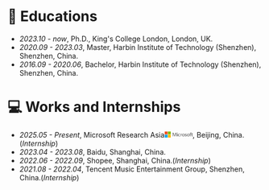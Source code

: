 
# 📖 Educations
- *2023.10 - now*, Ph.D., King's College London, London, UK.
- *2020.09 - 2023.03*, Master, Harbin Institute of Technology (Shenzhen), Shenzhen, China.
- *2016.09 - 2020.06*, Bachelor, Harbin Institute of Technology (Shenzhen), Shenzhen, China.

[//]: # (# 💬 Invited Talks)

[//]: # (- *2022.02*, Hosted MLNLP seminar \| [\[Video\]]&#40;https://www.bilibili.com/video/BV1wF411x7qh&#41;)

[//]: # (- *2021.06*, Audio & Speech Synthesis, Huawei internal talk)

[//]: # (- *2021.03*, Non-autoregressive Speech Synthesis, PaperWeekly & biendata \| [\[video\]]&#40;https://www.bilibili.com/video/BV1uf4y1t7Hr/&#41;)

[//]: # (- *2020.12*, Non-autoregressive Speech Synthesis, Huawei Noah's Ark Lab internal talk)

# 💻 Works and Internships
- *2025.05 - Present*, Microsoft Research Asia<img src='./images/microsoft_logo.svg' style="width: 4em;">, Beijing, China.(_Internship_)
- *2023.04 - 2023.08*, Baidu, Shanghai, China.
- *2022.06 - 2022.09*, Shopee, Shanghai, China.(_Internship_)
- *2021.08 - 2022.04*, Tencent Music Entertainment Group, Shenzhen, China.(_Internship_)

[//]: # (- *2018.08 - 2019.02*, [MSRA, machine learning Group]&#40;https://www.microsoft.com/en-us/research/group/machine-learning-research-group/&#41;, Beijing.)

[//]: # (- *2018.01 - 2018.06*, [NetEase, AI department]&#40;https://hr.163.com/zc/12-ai/index.html&#41;, Hangzhou.)

[//]: # (- *2017.08 - 2018.12*, DashBase &#40;acquired by [Cisco]&#40;https://blogs.cisco.com/news/349511&#41;&#41;, Hangzhou.)
